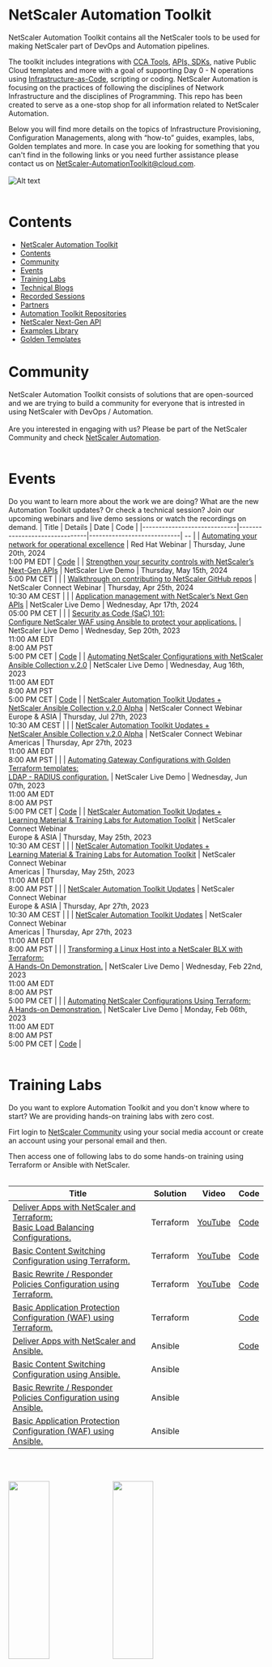# NetScaler Automation Toolkit
NetScaler Automation Toolkit contains all the NetScaler tools to be used for making NetScaler part of DevOps and Automation pipelines.

The toolkit includes integrations with [CCA Tools](https://en.wikipedia.org/wiki/Continuous_configuration_automation), [APIs, SDKs](https://www.netscaler.com/platform/apis), native Public Cloud templates and more with a goal of supporting Day 0 - N operations using [Infrastructure-as-Code](https://www.netscaler.com/platform/infrastructure-as-code), scripting or coding.
NetScaler Automation is focusing on the practices of following the disciplines of Network Infrastructure and the disciplines of Programming. This repo has been created to serve as a one-stop shop for all information related to NetScaler Automation.

Below you will find more details on the topics of Infrastructure Provisioning, Configuration Managements, along with “how-to” guides, examples, labs, Golden templates and more.
In case you are looking for something that you can't find in the following links or you need further assistance please contact us on NetScaler-AutomationToolkit@cloud.com.
<br/><br/>
![Alt text](/assets/day0-n.png "Day 0 - N Operations")
<br/><br/>

# Contents

- [NetScaler Automation Toolkit](#netscaler-automation-toolkit)
- [Contents](#contents)
- [Community](#community)
- [Events](#events)
- [Training Labs](#training-labs)
- [Technical Blogs](#technical-blogs)
- [Recorded Sessions](#recorded-sessions)
- [Partners](#partners)
- [Automation Toolkit Repositories](#automation-toolkit-repositories)
- [NetScaler Next-Gen API](#netscaler-next-gen-api)
- [Examples Library](#examples-library)
- [Golden Templates](#golden-templates)

# Community
NetScaler Automation Toolkit consists of solutions that are open-sourced and we are trying to build a community for everyone that is intrested in using NetScaler with DevOps / Automation.
<br/><br/>Are you interested in engaging with us? Please be part of the NetScaler Community and check [NetScaler Automation](https://community.netscaler.com/s/topic/0TO8b000000QnUHGA0/automation?tabset-3320a=2).
<br/><br/>

# Events
Do you want to learn more about the work we are doing? What are the new Automation Toolkit updates? Or check a technical session? Join our upcoming webinars and live demo sessions or watch the recordings on demand.
|            Title            |            Details            |            Date            | Code |
|-----------------------------|-------------------------------|----------------------------| -- |
| [Automating your network for operational excellence](https://youtu.be/MhQmZktxJjI?si=WN3EtHLXhQp7DRTK) | Red Hat Webinar | Thursday, June 20th, 2024 <br/>1:00 PM EDT | [Code](https://github.com/konkaltsas/netscaler-aap) |
| [Strengthen your security controls with NetScaler’s Next-Gen APIs](https://community.citrix.com/events/event/71-netscaler-live-demo-strengthen-your-security-controls-with-netscaler’s-next-gen-api/) | NetScaler Live Demo | Thursday, May 15th, 2024 <br/> 5:00 PM CET | |
| [Walkthrough on contributing to NetScaler GitHub repos](https://youtu.be/-h6EofV7lVc?si=_O65jxaJUWG5C95o&t=1779) | NetScaler Connect Webinar | Thursday, Apr 25th, 2024 <br/>10:30 AM CEST | |
| [Application management with NetScaler’s Next Gen APIs](https://community.citrix.com/events/event/63-application-management-with-netscaler’s-next-gen-apis/) | NetScaler Live Demo | Wednesday, Apr 17th, 2024 <br/>05:00 PM CET | |
| [Security as Code (SaC) 101:<br/> Configure NetScaler WAF using Ansible to protect your applications.](https://community.netscaler.com/s/webinar/a078b000016LKr6AAG/embrace-security-as-codesac-to-configure-netscaler-waf-to-protect-your-apps) | NetScaler Live Demo | Wednesday, Sep 20th, 2023 <br/>11:00 AM EDT <br/> 8:00 AM PST <br/> 5:00 PM CET | [Code](events/20230920/) |
| [Automating NetScaler Configurations with NetScaler Ansible Collection v.2.0](https://community.netscaler.com/s/webinar/a078b000010ripvAAA/automating-netscaler-configurations-with-ansible) | NetScaler Live Demo | Wednesday, Aug 16th, 2023 <br/>11:00 AM EDT <br/> 8:00 AM PST <br/> 5:00 PM CET | [Code](events/20230816/) |
| [NetScaler Automation Toolkit Updates + <br/> NetScaler Ansible Collection v.2.0 Alpha](https://community.netscaler.com/s/webinar/a078b000010rf74AAA/netscaler-connect-webinar-27th-july) | NetScaler Connect Webinar <br/> Europe & ASIA | Thursday, Jul 27th, 2023 <br/>10:30 AM CEST | |
| [NetScaler Automation Toolkit Updates + <br/> NetScaler Ansible Collection v.2.0 Alpha](https://community.netscaler.com/s/webinar/a078b000010rf74AAA/netscaler-connect-webinar-27th-july) | NetScaler Connect Webinar <br/> Americas | Thursday, Apr 27th, 2023 <br/>11:00 AM EDT <br/> 8:00 AM PST | |
| [Automating Gateway Configurations with Golden Terraform templates:<br/> LDAP - RADIUS configuration.](https://community.netscaler.com/s/webinar/a078b000010v51jAAA/automating-gateway-configurations-with-golden-terraform-templates-ldap-radius) | NetScaler Live Demo | Wednesday, Jun 07th, 2023 <br/>11:00 AM EDT <br/> 8:00 AM PST <br/> 5:00 PM CET | [Code](golden_templates/netscaler_gateway/) |
| [NetScaler Automation Toolkit Updates + <br/> Learning Material & Training Labs for Automation Toolkit](https://community.netscaler.com/s/webinar/a078b000010v2BQAAY/netscaler-connect-webinar-25th-may) | NetScaler Connect Webinar <br/> Europe & ASIA | Thursday, May 25th, 2023 <br/>10:30 AM CEST | |
| [NetScaler Automation Toolkit Updates + <br/> Learning Material & Training Labs for Automation Toolkit](https://community.netscaler.com/s/webinar/a078b000010v2BQAAY/netscaler-connect-webinar-25th-may) | NetScaler Connect Webinar <br/> Americas | Thursday, May 25th, 2023 <br/>11:00 AM EDT <br/> 8:00 AM PST | |
| [NetScaler Automation Toolkit Updates](https://community.netscaler.com/s/webinar/a078b000010uzE3AAI/netscaler-connect-webinar-27th-april) | NetScaler Connect Webinar <br/> Europe & ASIA | Thursday, Apr 27th, 2023 <br/>10:30 AM CEST | |
| [NetScaler Automation Toolkit Updates](https://community.netscaler.com/s/webinar/a078b000010uzE3AAI/netscaler-connect-webinar-27th-april) | NetScaler Connect Webinar <br/> Americas | Thursday, Apr 27th, 2023 <br/>11:00 AM EDT <br/> 8:00 AM PST | |
| [Transforming a Linux Host into a NetScaler BLX with Terraform:<br/> A Hands-On Demonstration.](https://community.netscaler.com/s/webinar/a078b000010uvztAAA/transforming-a-linux-host-into-a-netscaler-blx-with-terraform) | NetScaler Live Demo | Wednesday, Feb 22nd, 2023 <br/>11:00 AM EDT <br/> 8:00 AM PST <br/> 5:00 PM CET | |
| [Automating NetScaler Configurations Using Terraform:<br/> A Hands-on Demonstration.](https://community.netscaler.com/s/webinar/a078b000010uwOMAAY/automating-netscaler-configurations-using-terraform-a-handson-demonstration) | NetScaler Live Demo | Monday, Feb 06th, 2023 <br/>11:00 AM EDT <br/> 8:00 AM PST <br/> 5:00 PM CET | [Code](events/20230206/) |
<br/><br/>

# Training Labs
Do you want to explore Automation Toolkit and you don't know where to start? We are providing hands-on training labs with zero cost.

Firt login to [NetScaler Community](https://community.netscaler.com/) using your social media account or create an account using your personal email and then.

Then access one of following labs to do some hands-on training using Terraform or Ansible with NetScaler.
<br/><br/>

|            Title            |            Solution            |            Video            |             Code            |
|-----------------------------|----------------------------|----------------------------|----------------------------|
| [Deliver Apps with NetScaler and Terraform:<br/> Basic Load Balancing Configurations.](https://community.citrix.com/labs/deliver-apps-with-netscaler-and-terraform/) | Terraform | [YouTube](https://youtu.be/tl453GW_sxQ) | [Code](https://github.com/netscaler/automation-toolkit/tree/main/labs/deliver-apps-with-netscaler-adc-terraform-provider) |
| [Basic Content Switching Configuration using Terraform.](https://community.citrix.com/labs/basic-content-switching-configuration-using-terraform/) | Terraform | [YouTube](https://www.youtube.com/watch?v=LlGqbzyruUA&ab_channel=NetScaler) | [Code](https://github.com/netscaler/automation-toolkit/tree/main/labs/basic-content-switching-configuration-using-terraform) |
| [Basic Rewrite / Responder Policies Configuration using Terraform.](https://community.citrix.com/labs/basic-rewrite-responder-policies-configuration-using-terraform/) | Terraform | [YouTube](https://www.youtube.com/watch?v=cl3yHiwvNJY&list=PLq9Ti1Jr8MhGj3xSb4-LpD78hEiaGw5RT&index=4&ab_channel=NetScaler) | [Code](https://github.com/netscaler/automation-toolkit/tree/main/labs/netscaler-adc-basic-rewrite-responder-policies-configuration-using-terraform) |
| [Basic Application Protection Configuration (WAF) using Terraform.](https://community.citrix.com/labs/basic-application-protection-configuration-waf-using-terraform/) | Terraform |  | [Code](https://github.com/netscaler/automation-toolkit/tree/main/labs/netscaler-adc-basic-application-protection-configuration-waf-using-terraform) |
| [Deliver Apps with NetScaler and Ansible.](https://community.citrix.com/labs/deliver-apps-with-netscaler-and-ansible/) | Ansible |  | [Code](https://github.com/netscaler/automation-toolkit/tree/main/labs/deliver-apps-with-citrix-adc-and-ansible) |
| [Basic Content Switching Configuration using Ansible.](https://community.citrix.com/labs/basic-content-switching-configuration-using-ansible/) | Ansible | | |
| [Basic Rewrite / Responder Policies Configuration using Ansible.](https://community.citrix.com/labs/basic-rewrite-responder-policies-configuration-using-ansible/) | Ansible | | |
| [Basic Application Protection Configuration (WAF) using Ansible.](https://community.citrix.com/labs/basic-application-protection-configuration-waf-using-ansible/) | Ansible |  | |
<br/><br/>

<img src="assets/terraformlab1part1.gif"  width="40%" height="30%">
<img src="assets/terraformlab1part2.gif"  width="40%" height="30%">

<br/><br/>

# Technical Blogs
Do you want to read some cool articles around Automation? <br/>
Please check the following links.

|            Category            |            Details            |
|-----------------------------|-------------------------------|
| [Terraform Blogs](https://community.netscaler.com/s/topic/0TO8b000000QnX5GAK/terraform?tabset-3320a=2) | Terraform Blogs |
| [Ansible Blogs](https://community.netscaler.com/s/topic/0TO8b000000QnX6GAK/ansible?tabset-3320a=2) | Ansible Blogs |
<br/><br/>

# Recorded Sessions
Do you want to read some cool articles around Automation? <br/>
Please check the following links.

|            Category            |            Solution            |
|-----------------------------|-------------------------------|
| [Infrastructure as Code with Citrix ADC](https://www.youtube.com/watch?v=ZmJXtXmkCPE) | All solutions |
| [Dynamic Networking with Consul-Terraform-Sync for Terraform Enterprise and Citrix ADC](https://www.youtube.com/watch?v=OQzPBmZ7uZ8) | Terraform |
| [Automate your Citrix ADC deployments with Terraform](https://www.youtube.com/watch?v=IJIIWm5rzpQ&t=18s&ab_channel=Citrix) | Terraform |
| [Deploying and Configuring Citrix ADC BLX (Baremetal) with Terraform](https://www.youtube.com/watch?v=3hNWfRKidNI) | Terraform |
| [Quickly Provision and Configure Citrix ADC High Availability(HA) across Availability Zones in AWS](https://www.youtube.com/watch?v=LgGS0-Q5ODE) | Terraform |
| [Get Your Apps to Production Faster with an Infrastructure as Code Approach to ADC](https://www.youtube.com/watch?v=VIqmQ31of_0) | Terraform |
| [Citrix ADC HA pair deployment on AWS made effortless: using Cloud Formation Template](https://www.youtube.com/watch?v=H_Nv688Im2M&ab_channel=Citrix) | AWS CloudFormation Templates (CFT) Templates |
| [AWS QuickStart for Citrix ADC: Simple and Speedy deployment of Citrix ADC VPX for web applications](https://www.youtube.com/watch?v=1ht2q4Gwfmk&ab_channel=Citrix) | AWS CloudFormation Templates (CFT) Templates |
| [Deploy Citrix ADC High Availability Solution on GCP using Google Deployment Manager Templates](https://www.youtube.com/watch?v=KF5OKKrCJNU&ab_channel=Citrix) | Google Cloud Deployment Manager (GDM) templates |
<br/><br/>

# Partners
We have strong technical partnerships with both [HashiCorp](https://www.hashicorp.com/partners/tech/citrix#all) and [Red Hat](https://www.ansible.com/integrations/networks/citrixadc).
Both our Terraform providers and our Ansible modules have been certified from our partners. Please check under [Automation Toolkit Repositories](#automation-toolkit-repositories) to find more details for each one of our integrations.
<br/><br/>

# Automation Toolkit Repositories
Our Automation Toolkit is fully open-sourced. Using the following links you can navigate to the relevant repositories where we maintain the implementation for each one of our solutions.
|            Title            |            Details            |
|-----------------------------|-------------------------------|
| [Terraform Provider for NetScaler ADC](https://github.com/citrix/terraform-provider-citrixadc) | NetScaler has developed a Terraform provider for automating NetScaler ADC deployments and configurations. Using Terraform, you can configure your ADCs for different use-cases such as Load Balancing, SSL, Content Switching, GSLB, WAF etc. |
| [Terraform Provider for NetScaler SDX](https://github.com/citrix/terraform-provider-citrixsdx) | Terraform provider for NetScaler SDX provides Infrastructure as Code (IaC) to manage your ADCs via SDX. Using the terraform provider you can provision VPXs on SDX, start, stop, reboot the VPXs on SDX. |
| [Terraform Provider for NetScaler BLX](https://github.com/citrix/terraform-provider-citrixblx) | NetScaler has developed a Terraform provider for automating Citrix BLX deployments and configurations. Using Terraform, you can deploying and configure a NetScaler ADC BLX. |
| [Terraform Provider for NetScaler ADM](https://github.com/citrix/terraform-provider-citrixadm) | Terraform provider for NetScaler ADM Service provides Infrastructure as Code (IaC) to manage your ADCs via ADM. Using the terraform provider you can onboard ADCs in ADM, assign licenses, create and trigger stylebooks, run configpacks etc. |
| [Ansible Modules for NetScaler ADC](https://github.com/citrix/citrix-adc-ansible-modules) | This repository contains the NetScaler ADC Ansible modules. |
| [Ansible Modules for NetScaler ADM](https://github.com/netscaler/ansible-collection-netscaleradc/tree/citrix.adc) | This repository contains two collections: One for the ADM Ansible modules and one for the old NetSclaer ADC Ansible modules. |
| [NetScaler AWS CloudFormation Templates](https://github.com/citrix/citrix-adc-aws-cloudformation) | This is a repository for NetScaler ADC's CloudFormation templates for deploying NetScaler ADC in AWS (Amazon Web Services). |
| [NetScaler Azure ARM Templates](https://github.com/citrix/citrix-adc-azure-templates) | This repository hosts NetScaler ADC ARM (Azure Resource Manager) templates for deploying Citrix ADC in Microsoft Azure Cloud Services. |
| [NetScaler GCP GDM Templates](https://github.com/citrix/citrix-adc-gdm-templates) | This repository hosts NetScaler ADC GDM templates for deploying a NetScaler ADC VPX instance on the Google Cloud Platform. |
| [Terraform Cloud Scripts](https://github.com/citrix/terraform-cloud-scripts) | This repository contains terraform scripts for automating NetScaler ADC deployment on AWS, Azure, GCP and ESX. |
<br/><br/>

# NetScaler Next-Gen API
A suite of App-Centric declarative REST APIs that enables Automation. This is the next generation version of NetScaler’s application programming interface (API). By taking an App-Centric approach, you will now focus on what you know best, your application, and the Next-Gen API takes care of the rest, eliminating the need for any prior NetScaler knowledge. Please visit our [Developer Docs](https://developer-docs.netscaler.com/en-us/nextgen-api/getting-started-guide.html) to find out more on how to use the API. 
<br/><br/>


# Examples Library
We have created many examples of how to use our toolkit. These examples cover different use case. Please use the following links to navigate to the examples for the solution that you are interested. If you can't find something you are looking for send us an email at NetScaler-AutomationToolkit@cloud.com and we'll be happy to help you.

|            Title            |            Details            |
|-----------------------------|-------------------------------|
| [Azure Deployment Scripts](https://github.com/citrix/terraform-cloud-scripts/tree/master/azure#azure-automation-scripts) | Terraform configuration scripts to deploy NetScaler ADC on Microsoft Azure. |
| [AWS Deployment Scripts](https://github.com/citrix/terraform-cloud-scripts/tree/master/aws) | Terraform configuration scripts to deploy NetScaler ADC on AWS. |
| [GCP Deployment Scripts](https://github.com/citrix/terraform-cloud-scripts/tree/master/gcp) | Terraform configuration scripts to deploy NetScaler ADC on Google Cloud Platform (GCP). |
| [ESXi Deployment Scripts](https://github.com/citrix/terraform-cloud-scripts/tree/master/esxi) | Terraform configuration scripts to deploy NetScaler ADC on ESXi hosts using the vsphere terraform provider. |
| [NetScaler ADC Configuration Scripts ](https://github.com/citrix/terraform-provider-citrixadc/tree/master/examples#citrix-adc-configuration-examples) | Terraform configuration scripts that cover different examples of how to use the NetScaler ADC Terraform provider. |
| [NetScaler SDX Automation Scripts](https://github.com/citrix/terraform-provider-citrixsdx/tree/master/examples) | Terraform configuration scripts that cover different examples of how to use the NetScaler SDX Terraform provider to manage your ADCs via SDX. Using this provider you can provision VPXs on SDX, start, stop, reboot the VPXs on SDX. |
| [NetScaler BLX Automation Scripts](https://github.com/citrix/terraform-provider-citrixblx/tree/master/examples) | Terraform configuration scripts that cover different examples of how to use the NetScaler BLX Terraform provider. |
| [NetScaler ADM Automation Scripts](https://github.com/citrix/terraform-provider-citrixadm/tree/master/examples) | Terraform configuration scripts that cover different examples of how to use the NetScaler ADM Terraform provider. |
| [Ansible Playbooks for ADC and ADM](https://github.com/citrix/citrix-adc-ansible-modules/tree/master#adc-modules) | Ansible Playbooks that cover different examples of how to use the NetScaler Ansible Modules to configure different features on ADC or ADM. |
<br/><br/>

# Golden Templates
Using a predefined Infrastructure-as-Code template allows administrators to deploy systems consistently with clear and known configuration that follows NetScaler best practices. Our engineering teams have created these templates for you that cover different use case. Please use the following links to navigate to the best practices that you are interested. If you can't find something you are looking for send us an email at NetScaler-AutomationToolkit@cloud.com and we'll be happy to help you.

|            Title            |            Tool            |           Details            |
|-----------------------------|-------------------------------|-------------------------------|
| [Configure a simplified gateway with LDAP and RADIUS authentication](https://github.com/netscaler/automation-toolkit/tree/main/golden_templates/netscaler_gateway/ldap_radius) | Terraform | Best practices to configure a simplified gateway with LDAP and RADIUS authentication using Terraform |
| [Configure a simplified gateway with SAML authentication](https://github.com/netscaler/automation-toolkit/tree/main/golden_templates/netscaler_gateway/saml) | Terraform | Best practices to configure a simplified gateway with SAML authentication using Terraform |
| [Configure a simplified gateway with OAuth authentication](https://github.com/netscaler/automation-toolkit/tree/main/golden_templates/netscaler_gateway/oauth) | Terraform | Best practices to configure a simplified gateway with OAuth authentication using Terraform |
| [Upgrade a NetScaler standalone appliance](https://github.com/netscaler/automation-toolkit/tree/main/golden_templates/upgrade-netscaler/standalone) | Ansible | Best practices to upgrade a NetScaler standalone appliance using Ansible |
| [Upgrade a NetScaler high availability pair](https://github.com/netscaler/automation-toolkit/tree/main/golden_templates/upgrade-netscaler/high-availability/normal-mode) | Ansible | Best practices to upgrade a NetScaler high availability pair using Ansible |
| [Upgrade a NetScaler high availability pair using In Service Software Upgrade (ISSU)](https://github.com/netscaler/automation-toolkit/tree/main/golden_templates/upgrade-netscaler/high-availability/issu-mode) | Ansible | Best practices to upgrade a NetScaler high availability using In Service Software Upgrade (ISSU) with Ansible |

<br/><br/>

![Alt text](/assets/netscalerautomationtoolkit.png "NetScaler Automation Toolkit")
